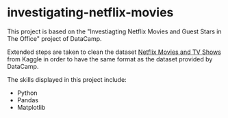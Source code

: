# investigating-netflix-movies

This project is based on the "Investiagting Netflix Movies and Guest Stars in The Office" project of DataCamp.

Extended steps are taken to clean the dataset [Netflix Movies and TV Shows](https://www.kaggle.com/datasets/shivamb/netflix-shows) from Kaggle in order to have the same format as the dataset provided by DataCamp.

The skills displayed in this project include:

- Python
- Pandas
- Matplotlib
